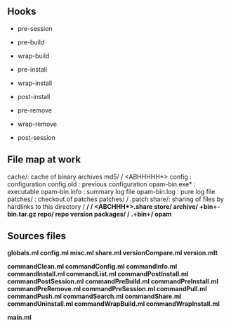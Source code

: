 
## Hooks

* pre-session

* pre-build
* wrap-build
* pre-install
* wrap-install
* post-install

* pre-remove
* wrap-remove

* post-session

## File map at work

cache/: cache of binary archives
  md5/
    <AB>/
      <ABHHHHH*>
config : configuration
config.old : previous configuration
opam-bin.exe* : executable
opam-bin.info : summary log file
opam-bin.log : pure log file
patches/ : checkout of patches
  patches/
    <PACKAGE>/
      <VERSION>.patch
share/: sharing of files by hardlinks to this directory
 <A>/
   <B>/
     <C>/
       <ABCHHH*>.share
store/
  archive/
    <PACKAGE>+bin+<CHECKSUM>-bin.tar.gz
  repo/
    repo
    version
    packages/
      <PACKAGE>/
        <PACKAGE>.<VERSION>+bin+<HASH>/
	  opam


## Sources files

globals.ml
config.ml
misc.ml
share.ml
versionCompare.ml
version.mlt

commandClean.ml
commandConfig.ml
commandInfo.ml
commandInstall.ml
commandList.ml
commandPostInstall.ml
commandPostSession.ml
commandPreBuild.ml
commandPreInstall.ml
commandPreRemove.ml
commandPreSession.ml
commandPull.ml
commandPush.ml
commandSearch.ml
commandShare.ml
commandUninstall.ml
commandWrapBuild.ml
commandWrapInstall.ml

main.ml
